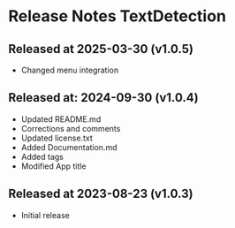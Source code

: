 # Release Notes TextDetection

## Released at 2025-03-30 (v1.0.5)

* Changed menu integration

## Released at: 2024-09-30 (v1.0.4)

* Updated README.md
* Corrections and comments
* Updated license.txt
* Added Documentation.md
* Added tags
* Modified App title

## Released at 2023-08-23 (v1.0.3)

* Initial release